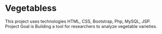 # Vegetabless
This project uses technologies HTML, CSS, Bootstrap, Php, MySQL, JSP. Project Goal is Building a tool for researchers to analyze vegetable varieties. 
